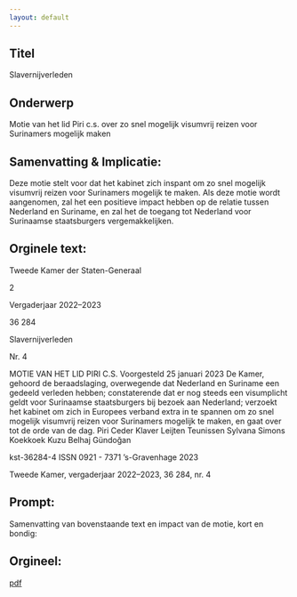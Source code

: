 ```yaml
---
layout: default
---
```

## Titel
Slavernijverleden
## Onderwerp
Motie van het lid Piri c.s. over zo snel mogelijk visumvrij reizen voor Surinamers mogelijk maken
## Samenvatting & Implicatie:

Deze motie stelt voor dat het kabinet zich inspant om zo snel mogelijk visumvrij reizen voor Surinamers mogelijk te maken. Als deze motie wordt aangenomen, zal het een positieve impact hebben op de relatie tussen Nederland en Suriname, en zal het de toegang tot Nederland voor Surinaamse staatsburgers vergemakkelijken.
## Orginele text:


Tweede Kamer der Staten-Generaal

2

Vergaderjaar 2022–2023

36 284

Slavernijverleden

Nr. 4

MOTIE VAN HET LID PIRI C.S.
Voorgesteld 25 januari 2023
De Kamer,
gehoord de beraadslaging,
overwegende dat Nederland en Suriname een gedeeld verleden hebben;
constaterende dat er nog steeds een visumplicht geldt voor Surinaamse
staatsburgers bij bezoek aan Nederland;
verzoekt het kabinet om zich in Europees verband extra in te spannen om
zo snel mogelijk visumvrij reizen voor Surinamers mogelijk te maken,
en gaat over tot de orde van de dag.
Piri
Ceder
Klaver
Leijten
Teunissen
Sylvana Simons
Koekkoek
Kuzu
Belhaj
Gündoğan

kst-36284-4
ISSN 0921 - 7371
’s-Gravenhage 2023

Tweede Kamer, vergaderjaar 2022–2023, 36 284, nr. 4


## Prompt:
Samenvatting van bovenstaande text en impact van de motie, kort en bondig:

## Orgineel:
[pdf](https://gegevensmagazijn.tweedekamer.nl/OData/v4/2.0/Document(c548315c-8c5e-47f0-ad83-87f895ce59df)/resource)

